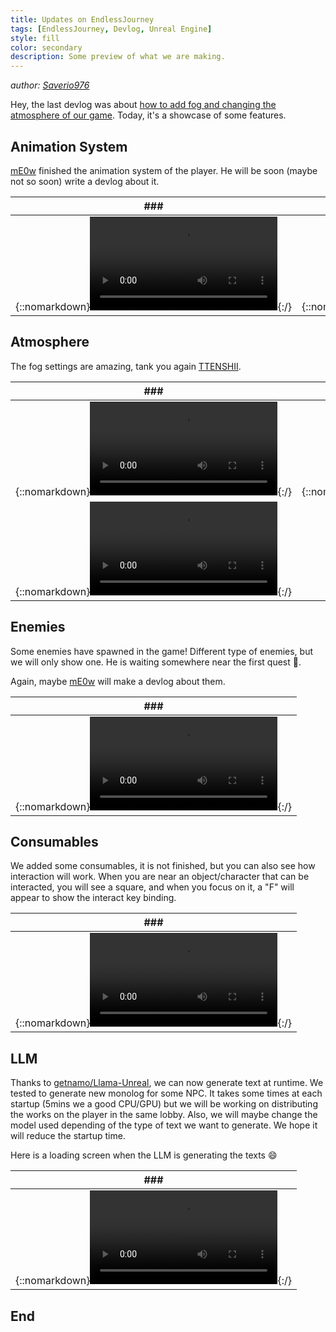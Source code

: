 ```yaml
---
title: Updates on EndlessJourney
tags: [EndlessJourney, Devlog, Unreal Engine]
style: fill
color: secondary
description: Some preview of what we are making.
---
```


*author: [Saverio976](https://github.com/Saverio976)*

Hey, the last devlog was about [how to add fog and changing the atmosphere of our game](https://x-r-g-b.github.io/blog/enhancing-atmosphere-with-fog-and-lighting-in-unreal-engine-5).
Today, it's a showcase of some features.

## Animation System

[mE0w](https://github.com/romainpanno) finished the animation system of the player. He will be soon (maybe not so soon) write a devlog about it.

| ### | ### |
| --- | --- |
| {::nomarkdown}<video controls loop autoplay><source src="https://raw.githubusercontent.com/X-R-G-B/X-R-G-B.github.io/refs/heads/main/__assets/_posts/2025-06-23-updates-on-endless-journey/animation-system-1.mp4" type="video/mp4"></video>{:/} | {::nomarkdown}<video controls loop autoplay><source src="https://raw.githubusercontent.com/X-R-G-B/X-R-G-B.github.io/refs/heads/main/__assets/_posts/2025-06-23-updates-on-endless-journey/animation-system-1.mp4" type="video/mp4"></video>{:/} |

## Atmosphere

The fog settings are amazing, tank you again [TTENSHII](https://github.com/TTENSHII).

| ### | ### |
| --- | --- |
| {::nomarkdown}<video controls loop autoplay><source src="https://raw.githubusercontent.com/X-R-G-B/X-R-G-B.github.io/refs/heads/main/__assets/_posts/2025-06-23-updates-on-endless-journey/atmosphere-1.mp4" type="video/mp4"></video>{:/} | {::nomarkdown}<video controls loop autoplay><source src="https://raw.githubusercontent.com/X-R-G-B/X-R-G-B.github.io/refs/heads/main/__assets/_posts/2025-06-23-updates-on-endless-journey/atmosphere-2.mp4" type="video/mp4"></video>{:/} |
| {::nomarkdown}<video controls loop autoplay><source src="https://raw.githubusercontent.com/X-R-G-B/X-R-G-B.github.io/refs/heads/main/__assets/_posts/2025-06-23-updates-on-endless-journey/atmosphere-3.mp4" type="video/mp4"></video>{:/} | |

## Enemies

Some enemies have spawned in the game! Different type of enemies, but we will only show one. He is waiting somewhere near the first quest :eyes:.

Again, maybe [mE0w](https://github.com/romainpanno) will make a devlog about them.

| ### |
| --- |
| {::nomarkdown}<video controls loop autoplay><source src="https://raw.githubusercontent.com/X-R-G-B/X-R-G-B.github.io/refs/heads/main/__assets/_posts/2025-06-23-updates-on-endless-journey/enemies-1.mp4" type="video/mp4"></video>{:/} |

## Consumables

We added some consumables, it is not finished, but you can also see how interaction will work. When you are near an object/character that can be interacted, you will see a square, and when you focus on it, a "F" will appear to show the interact key binding.

| ### |
| --- |
| {::nomarkdown}<video controls loop autoplay><source src="https://raw.githubusercontent.com/X-R-G-B/X-R-G-B.github.io/refs/heads/main/__assets/_posts/2025-06-23-updates-on-endless-journey/consumables-1.mp4" type="video/mp4"></video>{:/} |

## LLM

Thanks to [getnamo/Llama-Unreal](https://github.com/getnamo/Llama-Unreal), we can now generate text at runtime. We tested to generate new monolog for some NPC. It takes some times at each startup (5mins we a good CPU/GPU) but we will be working on distributing the works on the player in the same lobby. Also, we will maybe change the model used depending of the type of text we want to generate. We hope it will reduce the startup time.

Here is a loading screen when the LLM is generating the texts :smile:

| ### |
| --- |
| {::nomarkdown}<video controls loop autoplay><source src="https://raw.githubusercontent.com/X-R-G-B/X-R-G-B.github.io/refs/heads/main/__assets/_posts/2025-06-23-updates-on-endless-journey/loading-1.mp4" type="video/mp4"></video>{:/} |

## End
